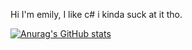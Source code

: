 Hi I'm emily, I like c# i kinda suck at it tho.

[![Anurag's GitHub stats](https://github-readme-stats.vercel.app/api?username=emillly-b&theme=radical&include_all_commits=true)](https://github.com/anuraghazra/github-readme-stats)


